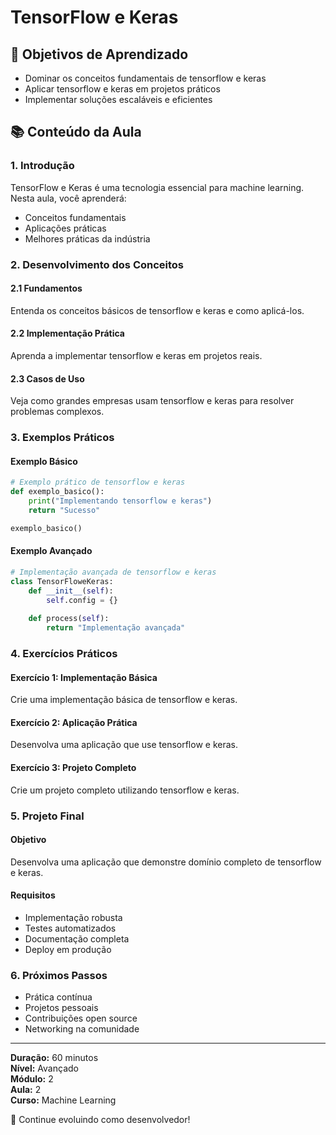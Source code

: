 # TensorFlow e Keras

## 🎯 Objetivos de Aprendizado
- Dominar os conceitos fundamentais de tensorflow e keras
- Aplicar tensorflow e keras em projetos práticos
- Implementar soluções escaláveis e eficientes

## 📚 Conteúdo da Aula

### 1. Introdução
TensorFlow e Keras é uma tecnologia essencial para machine learning. Nesta aula, você aprenderá:

- Conceitos fundamentais
- Aplicações práticas
- Melhores práticas da indústria

### 2. Desenvolvimento dos Conceitos

#### 2.1 Fundamentos
Entenda os conceitos básicos de tensorflow e keras e como aplicá-los.

#### 2.2 Implementação Prática
Aprenda a implementar tensorflow e keras em projetos reais.

#### 2.3 Casos de Uso
Veja como grandes empresas usam tensorflow e keras para resolver problemas complexos.

### 3. Exemplos Práticos

#### Exemplo Básico
```python
# Exemplo prático de tensorflow e keras
def exemplo_basico():
    print("Implementando tensorflow e keras")
    return "Sucesso"

exemplo_basico()
```

#### Exemplo Avançado
```python
# Implementação avançada de tensorflow e keras
class TensorFloweKeras:
    def __init__(self):
        self.config = {}
    
    def process(self):
        return "Implementação avançada"
```

### 4. Exercícios Práticos

#### Exercício 1: Implementação Básica
Crie uma implementação básica de tensorflow e keras.

#### Exercício 2: Aplicação Prática
Desenvolva uma aplicação que use tensorflow e keras.

#### Exercício 3: Projeto Completo
Crie um projeto completo utilizando tensorflow e keras.

### 5. Projeto Final

#### Objetivo
Desenvolva uma aplicação que demonstre domínio completo de tensorflow e keras.

#### Requisitos
- Implementação robusta
- Testes automatizados
- Documentação completa
- Deploy em produção

### 6. Próximos Passos

- Prática contínua
- Projetos pessoais
- Contribuições open source
- Networking na comunidade

---

**Duração:** 60 minutos  
**Nível:** Avançado  
**Módulo:** 2  
**Aula:** 2  
**Curso:** Machine Learning

🎉 Continue evoluindo como desenvolvedor!

